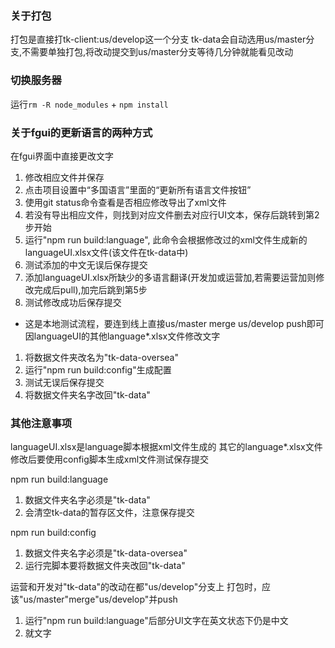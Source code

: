 ### 关于打包

打包是直接打tk-client:us/develop这一个分支
tk-data会自动选用us/master分支,不需要单独打包,将改动提交到us/master分支等待几分钟就能看见改动

### 切换服务器

运行`rm -R node_modules` + `npm install`

### 关于fgui的更新语言的两种方式

在fgui界面中直接更改文字
1. 修改相应文件并保存
2. 点击项目设置中“多国语言”里面的“更新所有语言文件按钮”
3. 使用git status命令查看是否相应修改导出了xml文件
4. 若没有导出相应文件，则找到对应文件删去对应行UI文本，保存后跳转到第2步开始
5. 运行"npm run build:language", 此命令会根据修改过的xml文件生成新的languageUI.xlsx文件(该文件在tk-data中)
6. 测试添加的中文无误后保存提交
7. 添加languageUI.xlsx所缺少的多语言翻译(开发加或运营加,若需要运营加则修改完成后pull),加完后跳到第5步
8. 测试修改成功后保存提交
   
* 这是本地测试流程，要连到线上直接us/master merge us/develop push即可
因languageUI的其他language*.xlsx文件修改文字
1. 将数据文件夹改名为"tk-data-oversea"
2. 运行"npm run build:config"生成配置
3. 测试无误后保存提交
4. 将数据文件夹名字改回"tk-data"


### 其他注意事项

languageUI.xlsx是language脚本根据xml文件生成的
其它的language*.xlsx文件修改后要使用config脚本生成xml文件测试保存提交

npm run build:language
1. 数据文件夹名字必须是"tk-data"
2. 会清空tk-data的暂存区文件，注意保存提交

npm run build:config
1. 数据文件夹名字必须是"tk-data-oversea"
2. 运行完脚本要将数据文件夹改回"tk-data"

运营和开发对"tk-data"的改动在都"us/develop"分支上
打包时，应该"us/master"merge"us/develop"并push


<!-- todo -->
1. 运行"npm run build:language"后部分UI文字在英文状态下仍是中文
2. 就文字